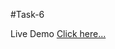 #Task-6

Live Demo [Click here...](https://vipul1432.github.io/Internship-Tasks//Task-6/Program-1/)
